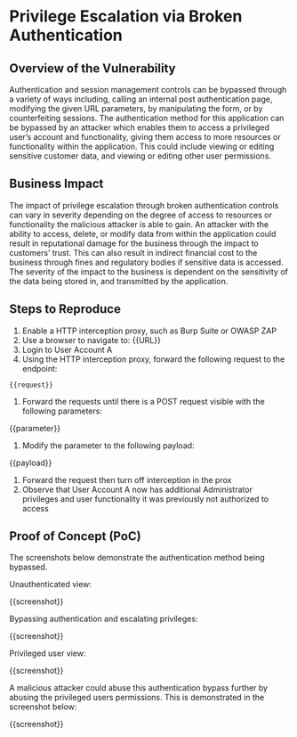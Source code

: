 # Privilege Escalation via Broken Authentication

## Overview of the Vulnerability

Authentication and session management controls can be bypassed through a variety of ways including, calling an internal post authentication page, modifying the given URL parameters, by manipulating the form, or by counterfeiting sessions. The authentication method for this application can be bypassed by an attacker which enables them to access a privileged user’s account and functionality, giving them access to more resources or functionality within the application. This could include viewing or editing sensitive customer data, and viewing or editing other user permissions.

## Business Impact

The impact of privilege escalation through broken authentication controls can vary in severity depending on the degree of access to resources or functionality the malicious attacker is able to gain. An attacker with the ability to access, delete, or modify data from within the application could result in reputational damage for the business through the impact to customers’ trust. This can also result in indirect financial cost to the business through fines and regulatory bodies if sensitive data is accessed. The severity of the impact to the business is dependent on the sensitivity of the data being stored in, and transmitted by the application.

## Steps to Reproduce

1. Enable a HTTP interception proxy, such as Burp Suite or OWASP ZAP
1. Use a browser to navigate to: {{URL}}
1. Login to User Account A
1. Using the HTTP interception proxy, forward the following request to the endpoint:

```HTTP Request
{{request}}
```

1. Forward the requests until there is a POST request visible with the following parameters:

{{parameter}}

1. Modify the parameter to the following payload:

{{payload}}

1. Forward the request then turn off interception in the prox
1. Observe that User Account A now has additional Administrator privileges and user functionality it was previously not authorized to access

## Proof of Concept (PoC)

The screenshots below demonstrate the authentication method being bypassed.

Unauthenticated view:

{{screenshot}}

Bypassing authentication and escalating privileges:

{{screenshot}}

Privileged user view:

{{screenshot}}

A malicious attacker could abuse this authentication bypass further by abusing the privileged users permissions. This is demonstrated in the screenshot below:

{{screenshot}}
